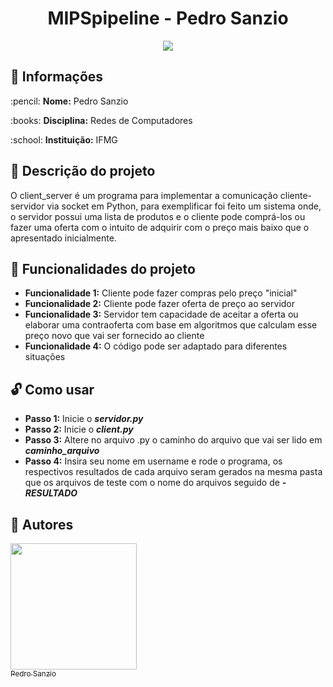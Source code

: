 <h1 align="center"> MIPSpipeline - Pedro Sanzio </h1>
<p align="center"><img src="http://img.shields.io/static/v1?label=STATUS&message=CONCLUIDO&color=GREEN&style=for-the-badge"/></p>

## :file_folder: Informações

<p>:pencil: <strong>Nome:</strong> Pedro Sanzio</p>
<p>:books: <strong>Disciplina:</strong> Redes de Computadores</p>
<p>:school: <strong>Instituição:</strong> IFMG</p>

## :page_with_curl: Descrição do projeto

O client_server é um programa para implementar a comunicação cliente-servidor via socket em Python, para exemplificar foi feito um sistema onde, o servidor possui uma lista de produtos e o cliente pode comprá-los ou fazer uma oferta com o intuito de adquirir com o preço mais baixo que o apresentado inicialmente.
## :hammer: Funcionalidades do projeto

- <strong>Funcionalidade 1:</strong> Cliente pode fazer compras pelo preço "inicial"
- <strong>Funcionalidade 2:</strong> Cliente pode fazer oferta de preço ao servidor
- <strong>Funcionalidade 3:</strong> Servidor tem capacidade de aceitar a oferta ou elaborar uma contraoferta com base em algoritmos que calculam esse preço novo que vai ser fornecido ao cliente
- <strong>Funcionalidade 4:</strong> O código pode ser adaptado para diferentes situações

## :unlock: Como usar

- <strong>Passo 1:</strong> Inicie o ***servidor.py***
- <strong>Passo 2:</strong> Inicie o ***client.py***
- <strong>Passo 3:</strong> Altere no arquivo .py o caminho do arquivo que vai ser lido em ***caminho_arquivo***
- <strong>Passo 4:</strong> Insira seu nome em username e rode o programa, os respectivos resultados de cada arquivo seram gerados na mesma pasta que os arquivos de teste com o nome do arquivos seguido de ***-RESULTADO***

## :newspaper: Autores

[<img src="https://user-images.githubusercontent.com/72276805/182635128-14d5c6cb-4856-4660-b8f2-4412c2cca72b.jpg" width=202 height=202><br><sub>Pedro Sanzio</sub>](https://instagram.com/pedro_sanzio)
